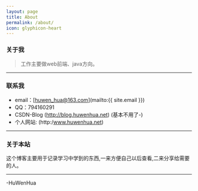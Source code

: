 ```yaml
---
layout: page
title: About
permalink: /about/
icon: glyphicon-heart
---
```


### 关于我

> 工作主要做web前端、java方向。

---

### 联系我

* email：[huwen_hua@163.com](mailto:{{ site.email }})
* QQ：794160291
* CSDN-Blog (http://blog.huwenhua.net) (基本不用了-)
* 个人网站: (http:/www.huwenhua.net)

---

### 关于本站   

这个博客主要用于记录学习中学到的东西,一来方便自己以后查看,二来分享给需要的人。 

---

-HuWenHua